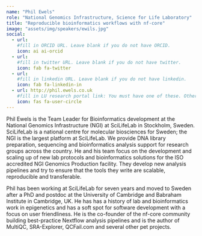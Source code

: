 ```yaml
---
name: "Phil Ewels"
role: "National Genomics Infrastructure, Science for Life Laboratory"
title: "Reproducible bioinformatics workflows with nf-core"
image: "assets/img/speakers/ewils.jpg"
social:
  - url:
    #fill in ORCID URL. Leave blank if you do not have ORCID.
    icon: ai ai-orcid
  - url:
    #fill in twitter URL. Leave blank if you do not have twitter.
    icon: fab fa-twitter
  - url:
    #fill in linkedin URL. Leave blank if you do not have linkedin.
    icon: fab fa-linkedin-in
  - url: http://phil.ewels.co.uk
    #fill in LU research portal link: You must have one of these. Otherwise, leave blank.
    icon: fas fa-user-circle
---
```


Phil Ewels is the Team Leader for Bioinformatics development at the National Genomics Infrastructure (NGI) at SciLifeLab in Stockholm, Sweden. SciLifeLab is a national centre for molecular biosciences for Sweden; the NGI is the largest platform at SciLifeLab. We provide DNA library preparation, sequencing and bioinformatics analysis support for research groups across the country. He and his team focus on the development and scaling up of new lab protocols and bioinformatics solutions for the ISO accredited NGI Genomics Production facility. They develop new analysis pipelines and try to ensure that the tools they write are scalable, reproducible and transferable.

Phil has been working at SciLifeLab for seven years and moved to Sweden after a PhD and postdoc at the University of Cambridge and Babraham Institute in Cambridge, UK. He has has a history of lab and bioinformatics work in epigenetics and has a soft spot for software development with a focus on user friendliness. He is the co-founder of the nf-core community building best-practice Nextflow analysis pipelines and is the author of MultiQC, SRA-Explorer, QCFail.com and several other pet projects.
